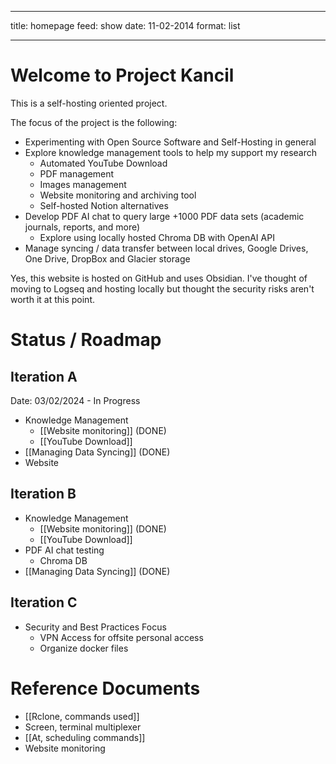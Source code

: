 
---

title: homepage
feed: show
date: 11-02-2014
format: list

---
# Welcome to Project Kancil

This is a self-hosting oriented project. 

The focus of the project is the following:
- Experimenting with Open Source Software and Self-Hosting in general
- Explore knowledge management tools to help my support my research
	- Automated YouTube Download
	- PDF management
	- Images management
	- Website monitoring and archiving tool
	- Self-hosted Notion alternatives
- Develop PDF AI chat to query large +1000 PDF data sets (academic journals, reports, and more)
	- Explore using locally hosted Chroma DB with OpenAI API
- Manage syncing / data transfer between local drives, Google Drives, One Drive, DropBox and Glacier storage

Yes, this website is hosted on GitHub and uses Obsidian. I've thought of moving to Logseq and hosting locally but thought the security risks aren't worth it at this point.

# Status / Roadmap

## Iteration A
Date: 03/02/2024 - In Progress
- Knowledge Management
	- [[Website monitoring]] (DONE)
	- [[YouTube Download]]
- [[Managing Data Syncing]] (DONE)
- Website
## Iteration B 
- Knowledge Management
	- [[Website monitoring]] (DONE)
	- [[YouTube Download]]
- PDF AI chat testing
	- Chroma DB
- [[Managing Data Syncing]] (DONE)
## Iteration C
- Security and Best Practices Focus
	- VPN Access for offsite personal access
	- Organize docker files
#  Reference Documents
- [[Rclone,  commands used]]
- Screen, terminal multiplexer
- [[At, scheduling commands]]
- Website monitoring